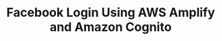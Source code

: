 ---
title: Facebook Login Using AWS Amplify and Amazon Cognito
description: 'In this article, we are going to integrate Facebook Login into our iOS app.'
banner: './banner.png'
authorIds:
  - dennis-hills
href: https://itnext.io/facebook-login-using-aws-amplify-and-amazon-cognito-4acf74875a04
platforms:
  - iOS
categories:
  - Authentication
---
